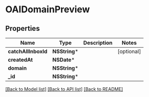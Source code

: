 # OAIDomainPreview

## Properties
Name | Type | Description | Notes
------------ | ------------- | ------------- | -------------
**catchAllInboxId** | **NSString*** |  | [optional] 
**createdAt** | **NSDate*** |  | 
**domain** | **NSString*** |  | 
**_id** | **NSString*** |  | 

[[Back to Model list]](../README.md#documentation-for-models) [[Back to API list]](../README.md#documentation-for-api-endpoints) [[Back to README]](../README.md)


